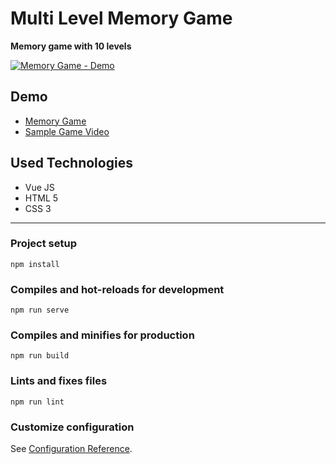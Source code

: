 


# Multi Level Memory Game

**Memory game with 10 levels**

[![Memory Game - Demo](https://user-images.githubusercontent.com/25087769/97010389-ff9bd580-154d-11eb-87ce-d3c4b982027c.png)](http://www.youtube.com/watch?v=XvkVx17BW4Q)

## Demo 
* [Memory Game](https://memorygame-vue.netlify.app/)
* [Sample Game Video](http://www.youtube.com/watch?v=XvkVx17BW4Q)

## Used Technologies
* Vue JS
* HTML 5
* CSS 3

<hr>

### Project setup
```
npm install
```

### Compiles and hot-reloads for development
```
npm run serve
```

### Compiles and minifies for production
```
npm run build
```

### Lints and fixes files
```
npm run lint
```

### Customize configuration
See [Configuration Reference](https://cli.vuejs.org/config/).
